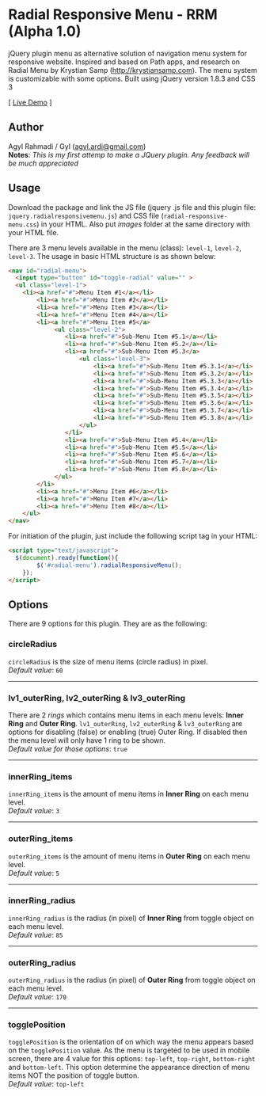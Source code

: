 Radial Responsive Menu - RRM (Alpha 1.0)
======================

jQuery plugin menu as alternative solution of navigation menu system for responsive website.
Inspired and based on Path apps, and research on Radial Menu by Krystian Samp (http://krystiansamp.com).
The menu system is customizable with some options. Built using jQuery version 1.8.3 and CSS 3

[ <a href="http://www.oswego.edu/~arahmadi/radial-menu/" target="_blank">Live Demo</a> ]

## Author
Agyl Rahmadi / Gyl (agyl.ardi@gmail.com)<br />
**Notes**: *This is my first attemp to make a JQuery plugin. Any feedback will be much appreciated*

## Usage 
Download the package and link the JS file (jquery .js file and this plugin file: `jquery.radialresponsivemenu.js`) and 
CSS file (`radial-responsive-menu.css`) in your HTML.
Also put *images* folder at the same directory with your HTML file.

There are 3 menu levels available in the menu (class): `level-1`, `level-2`, `level-3`.
The usage in basic HTML structure is as shown below: 
```html
<nav id="radial-menu">
  <input type="button" id="toggle-radial" value="" >
  <ul class="level-1">
    <li><a href="#">Menu Item #1</a></li>
		<li><a href="#">Menu Item #2</a></li>
		<li><a href="#">Menu Item #3</a></li>
		<li><a href="#">Menu Item #4</a></li>
		<li><a href="#">Menu Item #5</a>
			 <ul class="level-2">
				<li><a href="#">Sub-Menu Item #5.1</a></li>
				<li><a href="#">Sub-Menu Item #5.2</a></li>
				<li><a href="#">Sub-Menu Item #5.3</a>
					<ul class="level-3">
						<li><a href="#">Sub-Menu Item #5.3.1</a></li>
						<li><a href="#">Sub-Menu Item #5.3.2</a></li>
						<li><a href="#">Sub-Menu Item #5.3.3</a></li>
						<li><a href="#">Sub-Menu Item #5.3.4</a></li>
						<li><a href="#">Sub-Menu Item #5.3.5</a></li>
						<li><a href="#">Sub-Menu Item #5.3.6</a></li>
						<li><a href="#">Sub-Menu Item #5.3.7</a></li>
						<li><a href="#">Sub-Menu Item #5.3.8</a></li>
					</ul>
				</li>
				<li><a href="#">Sub-Menu Item #5.4</a></li>
				<li><a href="#">Sub-Menu Item #5.5</a></li>
				<li><a href="#">Sub-Menu Item #5.6</a></li>
				<li><a href="#">Sub-Menu Item #5.7</a></li>
				<li><a href="#">Sub-Menu Item #5.8</a></li>
			 </ul>
		</li>
		<li><a href="#">Menu Item #6</a></li>
		<li><a href="#">Menu Item #7</a></li>
		<li><a href="#">Menu Item #8</a></li>						
	</ul>
</nav>
```
For initiation of the plugin, just include the following script tag in your HTML:
```html
<script type="text/javascript">
  $(document).ready(function(){
		$('#radial-menu').radialResponsiveMenu();
	});	
</script>
```

## Options
There are 9 options for this plugin. They are as the following:

### circleRadius
`circleRadius` is the size of menu items (circle radius) in pixel.
<br />*Default value*: `60`

----

### lv1_outerRing, lv2_outerRing & lv3_outerRing
There are 2 *rings* which contains menu items in each menu levels: **Inner Ring** and **Outer Ring**.
`lv1_outerRing`, `lv2_outerRing` & `lv3_outerRing` are options for disabling (false) or enabling (true) Outer Ring.
If disabled then the menu level will only have 1 ring to be shown.
<br />*Default value for those options*: `true`

----

### innerRing_items
`innerRing_items` is the amount of menu items in **Inner Ring** on each menu level.
<br />*Default value*: `3`

----

### outerRing_items
`outerRing_items` is the amount of menu items in **Outer Ring** on each menu level.
<br />*Default value*: `5`

----

### innerRing_radius
`innerRing_radius` is the radius (in pixel) of **Inner Ring** from toggle object on each menu level.
<br />*Default value*: `85`

----

### outerRing_radius
`outerRing_radius` is the radius (in pixel) of **Outer Ring** from toggle object on each menu level.
<br />*Default value*: `170`

----

### togglePosition
`togglePosition` is the orientation of on which way the menu appears based on the `togglePosition` value. As the menu is targeted to be used in mobile screen, there
are 4 value for this options: `top-left`, `top-right`, `bottom-right` and `bottom-left`.
This option determine the appearance direction of menu items NOT the position of toggle button.
<br />*Default value*: `top-left`

